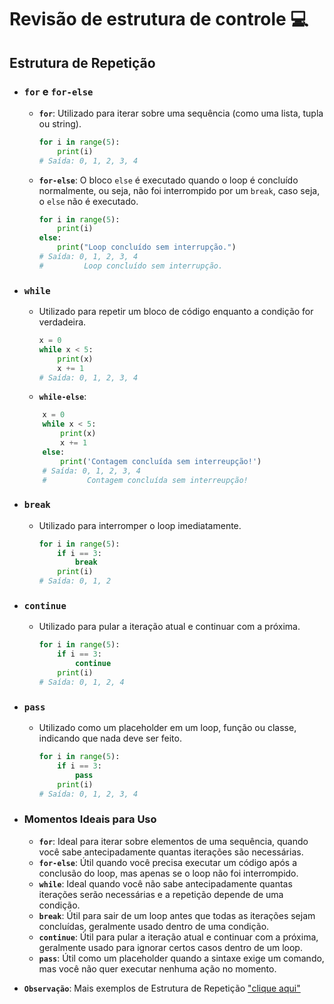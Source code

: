 # Revisão de estrutura de controle 💻
## Estrutura de Repetição
- ### `for` e `for-else`
    - **`for`**: Utilizado para iterar sobre uma sequência (como uma lista, tupla ou string).
        ```python
        for i in range(5):
            print(i)
        # Saída: 0, 1, 2, 3, 4
        ```
    - **`for-else`**: O bloco `else` é executado quando o loop é concluído normalmente, ou seja, não foi interrompido por um `break`, caso seja, o `else` não é executado.
        ```python
        for i in range(5):
            print(i)
        else:
            print("Loop concluído sem interrupção.")
        # Saída: 0, 1, 2, 3, 4
        #         Loop concluído sem interrupção.

        ```

- ### `while`
    - Utilizado para repetir um bloco de código enquanto a condição for verdadeira.
        ```python
        x = 0
        while x < 5:
            print(x)
            x += 1
        # Saída: 0, 1, 2, 3, 4
        ```
    - **`while-else`**:
    ```python
        x = 0
        while x < 5:
            print(x)
            x += 1
        else:
            print('Contagem concluída sem interreupção!')
        # Saída: 0, 1, 2, 3, 4
        #         Contagem concluída sem interreupção!
    ```
- ### `break`
    - Utilizado para interromper o loop imediatamente.
        ```python
        for i in range(5):
            if i == 3:
                break
            print(i)
        # Saída: 0, 1, 2
        ```

- ### `continue`
    - Utilizado para pular a iteração atual e continuar com a próxima.
        ```python
        for i in range(5):
            if i == 3:
                continue
            print(i)
        # Saída: 0, 1, 2, 4
        ```

- ### `pass`
    - Utilizado como um placeholder em um loop, função ou classe, indicando que nada deve ser feito.
        ```python
        for i in range(5):
            if i == 3:
                pass
            print(i)
        # Saída: 0, 1, 2, 3, 4
        ```

- ### Momentos Ideais para Uso
    - **`for`**: Ideal para iterar sobre elementos de uma sequência, quando você sabe antecipadamente quantas iterações são necessárias.
    - **`for-else`**: Útil quando você precisa executar um código após a conclusão do loop, mas apenas se o loop não foi interrompido.
    - **`while`**: Ideal quando você não sabe antecipadamente quantas iterações serão necessárias e a repetição depende de uma condição.
    - **`break`**: Útil para sair de um loop antes que todas as iterações sejam concluídas, geralmente usado dentro de uma condição.
    - **`continue`**: Útil para pular a iteração atual e continuar com a próxima, geralmente usado para ignorar certos casos dentro de um loop.
    - **`pass`**: Útil como um placeholder quando a sintaxe exige um comando, mas você não quer executar nenhuma ação no momento.

- **`Observação`**: Mais exemplos de Estrutura de Repetição ["clique aqui"](https://github.com/ThomasNicholas21/EstudoPython/tree/master/estudos/01_estrutura_de_controle/condicional_repeticao)
